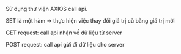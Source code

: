 Sử dụng thư viện AXIOS call api.

SET là một hàm => thực hiện việc thay đổi giá trị cũ bằng giá trị mới

GET request: call api nhận về dữ liệu từ server

POST request: call api gửi đi dữ liệu cho server

